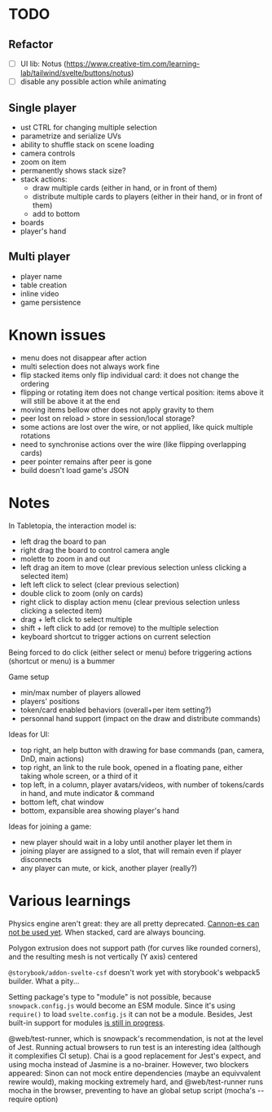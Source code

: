 # TODO

## Refactor

- [ ] UI lib: Notus (https://www.creative-tim.com/learning-lab/tailwind/svelte/buttons/notus)
- [ ] disable any possible action while animating

## Single player

- ust CTRL for changing multiple selection
- parametrize and serialize UVs
- ability to shuffle stack on scene loading
- camera controls
- zoom on item
- permanently shows stack size?
- stack actions:
  - draw multiple cards (either in hand, or in front of them)
  - distribute multiple cards to players (either in their hand, or in front of them)
  - add to bottom
- boards
- player's hand

## Multi player

- player name
- table creation
- inline video
- game persistence

# Known issues

- menu does not disappear after action
- multi selection does not always work fine
- flip stacked items only flip individual card: it does not change the ordering
- flipping or rotating item does not change vertical position: items above it will still be above it at the end
- moving items bellow other does not apply gravity to them
- peer lost on reload > store in session/local storage?
- some actions are lost over the wire, or not applied, like quick multiple rotations
- need to synchronise actions over the wire (like flipping overlapping cards)
- peer pointer remains after peer is gone
- build doesn't load game's JSON

# Notes

In Tabletopia, the interaction model is:

- left drag the board to pan
- right drag the board to control camera angle
- molette to zoom in and out
- left drag an item to move (clear previous selection unless clicking a selected item)
- left left click to select (clear previous selection)
- double click to zoom (only on cards)
- right click to display action menu (clear previous selection unless clicking a selected item)
- drag + left click to select multiple
- shift + left click to add (or remove) to the multiple selection
- keyboard shortcut to trigger actions on current selection

Being forced to do click (either select or menu) before triggering actions (shortcut or menu) is a bummer

Game setup

- min/max number of players allowed
- players' positions
- token/card enabled behaviors (overall+per item setting?)
- personnal hand support (impact on the draw and distribute commands)

Ideas for UI:

- top right, an help button with drawing for base commands (pan, camera, DnD, main actions)
- top right, an link to the rule book, opened in a floating pane, either taking whole screen, or a third of it
- top left, in a column, player avatars/videos, with number of tokens/cards in hand, and mute indicator & command
- bottom left, chat window
- bottom, expansible area showing player's hand

Ideas for joining a game:

- new player should wait in a loby until another player let them in
- joining player are assigned to a slot, that will remain even if player disconnects
- any player can mute, or kick, another player (really?)

# Various learnings

Physics engine aren't great: they are all pretty deprecated. [Cannon-es can not be used yet](https://github.com/BabylonJS/Babylon.js/issues/9810).
When stacked, card are always bouncing.

Polygon extrusion does not support path (for curves like rounded corners), and the resulting mesh is not vertically (Y axis) centered

`@storybook/addon-svelte-csf` doesn't work yet with storybook's webpack5 builder. What a pity...

Setting package's type to "module" is not possible, because `snowpack.config.js` would become an ESM module. Since it's using `require()` to load `svelte.config.js` it can not be a module.
Besides, Jest built-in support for modules [is still in progress](https://github.com/facebook/jest/issues/9430).

@web/test-runner, which is snowpack's recommendation, is not at the level of Jest. Running actual browsers to run test is an interesting idea (although it complexifies CI setup).
Chai is a good replacement for Jest's expect, and using mocha instead of Jasmine is a no-brainer.
However, two blockers appeared: Sinon can not mock entire dependencies (maybe an equivvalent rewire would), making mocking extremely hard, and @web/test-runner runs mocha in the browser, preventing to have an global setup script (mocha's --require option)
